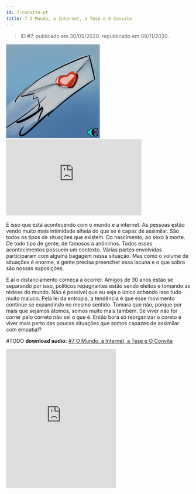 ```yaml
---
id: 7-convite-pt
title: 7 O Mundo, a Internet, a Tese e O Convite
---
```


> ID #7. publicado em 30/09/2020. republicado em 09/11/2020.

![img](../../static/img/BC-07-convite-desenho.jpg) <iframe width="370" height="208" src="https://www.youtube.com/embed/18KPTM1-llY" frameborder="0" allow="accelerometer; autoplay; clipboard-write; encrypted-media; gyroscope; picture-in-picture" allowfullscreen></iframe>

É isso que está acontecendo com o mundo e a internet. As pessoas estão vendo muito mais intimidade alheia do que se é capaz de assimilar. São todos os tipos de situações que existem. Do nascimento, ao sexo à morte. De todo tipo de gente, de famosos a anônimos. Todos esses acontecimentos possuem um contexto. Várias partes envolvidas participaram com alguma bagagem nessa situação.
Mas como o volume de situações é enorme, a gente precisa preencher essa lacuna e o que sobra são nossas suposições.

E aí o distanciamento começa a ocorrer. Amigos de 30 anos estão se separando por isso, políticos repugnantes estão sendo eleitos e tomando as rédeas do mundo. Não é possível que eu seja o único achando isso tudo muito maluco. Pela lei da entropia, a tendência é que esse movimento continue se expandindo no mesmo sentido. Tomara que não, porque por mais que sejamos átomos, somos muito mais também. Se viver não for correr pelo correto não sei o que é. Então bora só reorganizar o coreto e viver mais perto das poucas situações que somos capazes de assimilar com empatia!?

#TODO
**download audio:** <a href="/audio/BC-07-convite-audio-remix-pt.mp4" target="_blank">#7 O Mundo, a Internet, a Tese e O Convite</a>

<iframe src="https://open.spotify.com/embed/track/5Je169jvuK3BBZKy09m5Yn" width="300" height="380" frameborder="0" allowtransparency="true" allow="encrypted-media"></iframe>